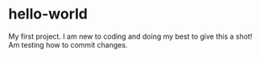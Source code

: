 # hello-world
My first project.
I am new to coding and doing my best to give this a shot!
Am testing how to commit changes.
